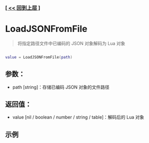 ### [[ << 回到上层 ]](index.md)

# LoadJSONFromFile

> 将指定路径文件中已编码的 JSON 对象解码为 Lua 对象

```lua

value = LoadJSONFromFile(path)

```

## 参数：

+ path [string]：存储已编码 JSON 对象的文件路径

## 返回值：

+ value [nil / boolean / number / string / table]：解码后的 Lua 对象

## 示例

```lua

```